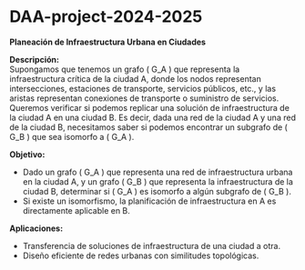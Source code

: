 # DAA-project-2024-2025
**Planeación de Infraestructura Urbana en Ciudades**

**Descripción:**  
Supongamos que tenemos un grafo \( G_A \) que representa la infraestructura crítica de la ciudad A, donde los nodos representan intersecciones, estaciones de transporte, servicios públicos, etc., y las aristas representan conexiones de transporte o suministro de servicios. Queremos verificar si podemos replicar una solución de infraestructura de la ciudad A en una ciudad B. Es decir, dada una red de la ciudad A y una red de la ciudad B, necesitamos saber si podemos encontrar un subgrafo de \( G_B \) que sea isomorfo a \( G_A \).

**Objetivo:**  
- Dado un grafo \( G_A \) que representa una red de infraestructura urbana en la ciudad A, y un grafo \( G_B \) que representa la infraestructura de la ciudad B, determinar si \( G_A \) es isomorfo a algún subgrafo de \( G_B \).  
- Si existe un isomorfismo, la planificación de infraestructura en A es directamente aplicable en B.

**Aplicaciones:**  
- Transferencia de soluciones de infraestructura de una ciudad a otra.  
- Diseño eficiente de redes urbanas con similitudes topológicas.
